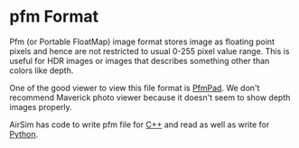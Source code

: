 # pfm Format

Pfm (or Portable FloatMap) image format stores image as floating point pixels and hence are not restricted to usual 0-255 pixel value range. This is useful for HDR images or images that describes something other than colors like depth. 

One of the good viewer to view this file format is [PfmPad](https://sourceforge.net/projects/pfmpad/). We don't recommend Maverick photo viewer because it doesn't seem to show depth images properly.

AirSim has code to write pfm file for [C++](https://github.com/Microsoft/AirSim/blob/master/AirLib/include/common/common_utils/Utils.hpp#L637) and read as well as write for [Python](https://github.com/Microsoft/AirSim/tree/master/PythonClient//airsim/utils.py#L122).
